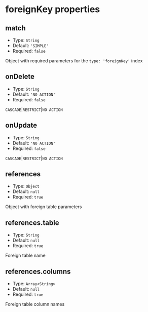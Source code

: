 # foreignKey properties

## match

* Type: `String`
* Default: `'SIMPLE'`
* Required: `false`

Object with required parameters for the `type: 'foreignKey'` index

## onDelete

* Type: `String`
* Default: `'NO ACTION'`
* Required: `false`

`CASCADE`&#124;`RESTRICT`&#124;`NO ACTION`

## onUpdate

* Type: `String`
* Default: `'NO ACTION'`
* Required: `false`

`CASCADE`&#124;`RESTRICT`&#124;`NO ACTION`

## references

* Type: `Object`
* Default: `null`
* Required: `true`

Object with foreign table parameters

## references.table

* Type: `String`
* Default: `null`
* Required: `true`

Foreign table name

## references.columns

* Type: `Array<String>`
* Default: `null`
* Required: `true`

Foreign table column names
